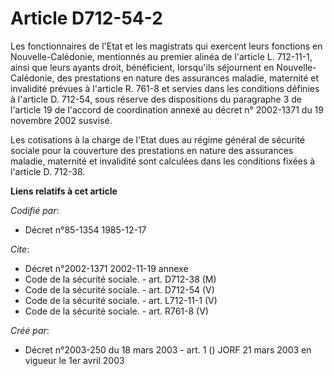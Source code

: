 # Article D712-54-2

Les fonctionnaires de l'Etat et les magistrats qui exercent leurs fonctions en Nouvelle-Calédonie, mentionnés au premier
alinéa de l'article L. 712-11-1, ainsi que leurs ayants droit, bénéficient, lorsqu'ils séjournent en Nouvelle-Calédonie, des
prestations en nature des assurances maladie, maternité et invalidité prévues à l'article R. 761-8 et servies dans les
conditions définies à l'article D. 712-54, sous réserve des dispositions du paragraphe 3 de l'article 19 de l'accord de
coordination annexé au décret n° 2002-1371 du 19 novembre 2002 susvisé.

Les cotisations à la charge de l'Etat dues au régime général de sécurité sociale pour la couverture des prestations en nature
des assurances maladie, maternité et invalidité sont calculées dans les conditions fixées à l'article D. 712-38.

**Liens relatifs à cet article**

_Codifié par_:

  - Décret n°85-1354 1985-12-17

_Cite_:

  - Décret n°2002-1371 2002-11-19 annexe
  - Code de la sécurité sociale. - art. D712-38 (M)
  - Code de la sécurité sociale. - art. D712-54 (V)
  - Code de la sécurité sociale. - art. L712-11-1 (V)
  - Code de la sécurité sociale. - art. R761-8 (V)

_Créé par_:

  - Décret n°2003-250 du 18 mars 2003 - art. 1 () JORF 21 mars 2003 en vigueur le 1er avril 2003
